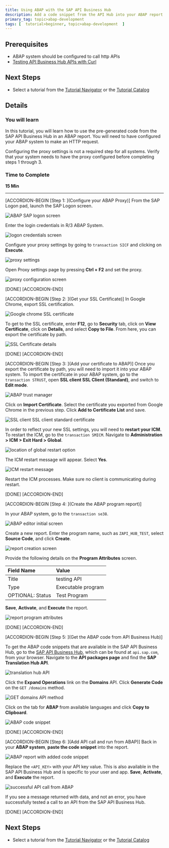 ```yaml
---
title: Using ABAP with the SAP API Business Hub
description: Add a code snippet from the API Hub into your ABAP report.
primary_tag: topic>abap-development
tags: [  tutorial>beginner, topic>abap-development  ]
---
```


## Prerequisites  
 - ABAP system should be configured to call http APIs
 - [Testing API Business Hub APIs with Curl](https://www.sap.com/developer/tutorials/hcp-abh-test-locally.html)


## Next Steps
 - Select a tutorial from the [Tutorial Navigator](http://www.sap.com/developer/tutorial-navigator.html) or the [Tutorial Catalog](http://www.sap.com/developer/tutorials.html)

## Details
### You will learn  
In this tutorial, you will learn how to use the pre-generated code from the SAP API Business Hub in an ABAP report. You will need to have configured your ABAP system to make an HTTP request.

Configuring the proxy settings is not a required step for all systems. Verify that your system needs to have the proxy configured before completing steps 1 through 3.

### Time to Complete
**15 Min**

---

[ACCORDION-BEGIN [Step 1: ](Configure your ABAP Proxy)]
From the SAP Logon pad, launch the SAP Logon screen.

![ABAP SAP logon screen](1-39.png)

Enter the login credentials in R/3 ABAP System.

![logon credentials screen](2-31.png)

Configure your proxy settings by going to `transaction SICF` and clicking on **Execute**.

![proxy settings](3-40.png)

Open Proxy settings page by pressing **Ctrl + F2** and set the proxy.

![proxy configuration screen](4-26.png)

[DONE]
[ACCORDION-END]

[ACCORDION-BEGIN [Step 2: ](Get your SSL Certificate)]
In Google Chrome, export SSL certification.

![Google chrome SSL certificate](5-18.png)

To get to the SSL certificate, enter **F12**, go to **Security** tab, click on **View Certificate**, click on **Details**, and select **Copy to File**. From here, you can export the certificate by path.

![SSL Certificate details](6-18.png)

[DONE]
[ACCORDION-END]

[ACCORDION-BEGIN [Step 3: ](Add your certificate to ABAP)]
Once you export the certificate by path, you will need to import it into your ABAP system. To import the certificate in your ABAP system, go to the `transaction STRUST`, open **SSL client SSL Client (Standard)**, and switch to **Edit mode**.

![ABAP trust manager](7-15.png)

Click on **Import Certificate**. Select the certificate you exported from Google Chrome in the previous step. Click **Add to Certificate List** and save.

![SSL client SSL client standard certificate](8-13.png)

In order to reflect your new SSL settings, you will need to **restart your ICM**. To restart the ICM, go to the `transaction SMICM`. Navigate to **Administration > ICM > Exit Hard > Global**.

![location of global restart option](9-14.png)

The ICM restart message will appear. Select **Yes**.

![ICM restart message](10-13.png)

Restart the ICM processes. Make sure no client is communicating during restart.

[DONE]
[ACCORDION-END]

[ACCORDION-BEGIN [Step 4: ](Create the ABAP program report)]

In your ABAP system, go to the `transaction se38`.

![ABAP editor initial screen](11-10.png)

Create a new report. Enter the program name, such as `ZAPI_HUB_TEST`, select **Source Code**, and click **Create**.

![report creation screen](12-11.png)

Provide the following details on the **Program Attributes** screen.

| Field Name | Value |
|:--------|:--------|
| Title | testing API |
| Type | Executable program |
| OPTIONAL: Status | Test Program |

**Save**, **Activate**, and **Execute** the report.

![report program attributes](13-10.png)

[DONE]
[ACCORDION-END]


[ACCORDION-BEGIN [Step 5: ](Get the ABAP code from API Business Hub)]

To get the ABAP code snippets that are available in the SAP API Business Hub, go to the [SAP API Business Hub](https://api.sap.com), which can be found at `api.sap.com`, from your browser. Navigate to the **API packages page** and find the **SAP Translation Hub API**.

![translation hub API](14-6.png)

Click the **Expand Operations** link on the **Domains** API. Click **Generate Code** on the `GET /domains` method.

![GET domains API method](15-6.png)

Click on the tab for **ABAP** from available languages and click **Copy to Clipboard**.

![ABAP code snippet](16-5.png)

[DONE]
[ACCORDION-END]

[ACCORDION-BEGIN [Step 6: ](Add API call and run from ABAP)]
Back in your **ABAP system**, **paste the code snippet** into the report.

![ABAP report with added code snippet](17-5.png)

Replace the `<API_KEY>` with your API key value. This is also available in the SAP API Business Hub and is specific to your user and app. **Save**, **Activate**, and **Execute** the report.

![successful API call from ABAP](18-6.png)

If you see a message returned with data, and not an error, you have successfully tested a call to an API from the SAP API Business Hub.

[DONE]
[ACCORDION-END]


## Next Steps
- Select a tutorial from the [Tutorial Navigator](http://www.sap.com/developer/tutorial-navigator.html) or the [Tutorial Catalog](http://www.sap.com/developer/tutorials.html)
